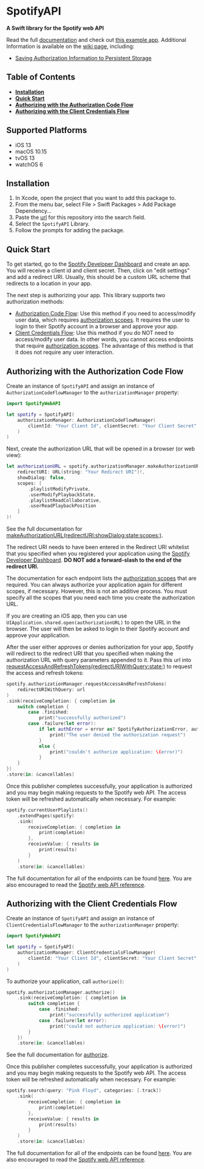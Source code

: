 # SpotifyAPI

**A Swift library for the Spotify web API**

Read the full [documentation][1] and check out [this example app][14]. Additional Information is available on the [wiki page](https://github.com/Peter-Schorn/SpotifyAPI/wiki), including:
* [Saving Authorization Information to Persistent Storage](https://github.com/Peter-Schorn/SpotifyAPI/wiki/Saving-authorization-information-to-persistent-storage.)

## Table of Contents

* **[Installation](#installation)**
* **[Quick Start](#quick-start)**
* **[Authorizing with the Authorization Code Flow](#authorizing-with-the-authorization-code-flow)**  
* **[Authorizing with the Client Credentials Flow](#authorizing-with-the-client-credentials-flow)**

## Supported Platforms

* iOS 13
* macOS 10.15
* tvOS 13
* watchOS 6

## Installation

1. In Xcode, open the project that you want to add this package to.
2. From the menu bar, select File > Swift Packages > Add Package Dependency...
3. Paste the [url](https://github.com/Peter-Schorn/SpotifyAPI.git) for this repository into the search field.
5. Select the `SpotifyAPI` Library.
4. Follow the prompts for adding the package.

## Quick Start

To get started, go to the [Spotify Developer Dashboard][2] and create an app. You will receive a client id and client secret. Then, click on "edit settings" and add a redirect URI. Usually, this should be a custom URL scheme that redirects to a location in your app.

The next step is authorizing your app. This library supports two authorization methods:

* [Authorization Code Flow][3]: Use this method if you need to access/modify user data, which requires [authorization scopes][5]. It requires the user to login to their Spotify account in a browser and approve your app.
* [Client Credentials Flow][4]: Use this method if you do NOT need to access/modify user data. In other words, you cannot access endpoints that require [authorization scopes][5]. The advantage of this method is that it does not require any user interaction.

## Authorizing with the Authorization Code Flow

Create an instance of `SpotifyAPI` and assign an instance of `AuthorizationCodeFlowManager` to the `authorizationManager` property:
```swift
import SpotifyWebAPI

let spotify = SpotifyAPI(
    authorizationManager: AuthorizationCodeFlowManager(
        clientId: "Your Client Id", clientSecret: "Your Client Secret"
    )
)
```
Next, create the authorization URL that will be opened in a browser (or web view):
```swift
let authorizationURL = spotify.authorizationManager.makeAuthorizationURL(
    redirectURI: URL(string: "Your Redirect URI")!,
    showDialog: false,
    scopes: [
        .playlistModifyPrivate,
        .userModifyPlaybackState,
        .playlistReadCollaborative,
        .userReadPlaybackPosition
    ]
)!
```

See the full documentation for [makeAuthorizationURL(redirectURI:showDialog:state:scopes:)][6].

The redirect URI needs to have been entered in the Redirect URI whitelist that you specified when you registered your application using the [Spotify Developer Dashboard][2].
**DO NOT add a forward-slash to the end of the redirect URI.**

The documentation for each endpoint lists the [authorization scopes][5] that are required. You can always authorize your application again for different scopes, if necessary. However, this is not an additive process. You must specify all the scopes that you need each time you create the authorization URL.

If you are creating an iOS app, then you can use `UIApplication.shared.open(authorizationURL)` to open the URL in the browser. The user will then be asked to login to their Spotify account and approve your application. 

After the user either approves or denies authorization for your app, Spotify will redirect to the redirect URI that you specified when making the authorization URL with query parameters appended to it. Pass this url into [requestAccessAndRefreshTokens(redirectURIWithQuery:state:)][7] to request the access and refresh tokens:
```swift
spotify.authorizationManager.requestAccessAndRefreshTokens(
    redirectURIWithQuery: url
)
.sink(receiveCompletion: { completion in
    switch completion {
        case .finished:
            print("successfully authorized")
        case .failure(let error):
            if let authError = error as? SpotifyAuthorizationError, authError.accessWasDenied {
                print("The user denied the authorization request")
            }
            else {
                print("couldn't authorize application: \(error)")
            }
    }
})
.store(in: &cancellables)
```

Once this publisher completes successfully, your application is authorized and you may begin making requests to the Spotify web API. The access token will be refreshed automatically when necessary. For example:
```swift
spotify.currentUserPlaylists()
    .extendPages(spotify)
    .sink(
        receiveCompletion: { completion in
            print(completion)
        },
        receiveValue: { results in
            print(results)
        }
    )
    .store(in: &cancellables)
```

The full documentation for all of the endpoints can be found [here][8].
You are also encouraged to read the [Spotify web API reference][12].

## Authorizing with the Client Credentials Flow

Create an instance of `SpotifyAPI` and assign an instance of `ClientCredentialsFlowManager` to the `authorizationManager` property:
```swift
import SpotifyWebAPI

let spotify = SpotifyAPI(
    authorizationManager: ClientCredentialsFlowManager(
        clientId: "Your Client Id", clientSecret: "Your Client Secret"
    )
)
```

To authorize your application, call `authorize()`:
```swift
spotify.authorizationManager.authorize()
    .sink(receiveCompletion: { completion in
        switch completion {
            case .finished:
                print("successfully authorized application")
            case .failure(let error):
                print("could not authorize application: \(error)")
        }
    })
    .store(in: &cancellables)
```

See the full documentation for [authorize][13].

Once this publisher completes successfully, your application is authorized and you may begin making requests to the Spotify web API. The access token will be refreshed automatically when necessary. For example:
```swift
spotify.search(query: "Pink Floyd", categories: [.track])
    .sink(
        receiveCompletion: { completion in
            print(completion)
        },
        receiveValue: { results in
            print(results)
        }
    )
    .store(in: &cancellables)
```

The full documentation for all of the endpoints can be found [here][8].
You are also encouraged to read the [Spotify web API reference][12].

[1]: https://peter-schorn.github.io/SpotifyAPI/
[2]: https://developer.spotify.com/dashboard/login
[3]: https://developer.spotify.com/documentation/general/guides/authorization-guide/#authorization-code-flow
[4]: https://developer.spotify.com/documentation/general/guides/authorization-guide/#client-credentials-flow
[5]: https://developer.spotify.com/documentation/general/guides/scopes/
[6]: https://peter-schorn.github.io/SpotifyAPI/Classes/AuthorizationCodeFlowManager.html#/s:13SpotifyWebAPI28AuthorizationCodeFlowManagerC04makeD3URL11redirectURI10showDialog5state6scopes10Foundation0I0VSgAK_SbSSSgShyAA5ScopeOGtF
[7]: https://peter-schorn.github.io/SpotifyAPI/Classes/AuthorizationCodeFlowManager.html#/s:13SpotifyWebAPI28AuthorizationCodeFlowManagerC29requestAccessAndRefreshTokens20redirectURIWithQuery5state7Combine12AnyPublisherVyyts5Error_pG10Foundation3URLV_SSSgtF
[8]: https://peter-schorn.github.io/SpotifyAPI/Classes/SpotifyAPI.html
[12]: https://developer.spotify.com/documentation/web-api/reference/
[13]: https://peter-schorn.github.io/SpotifyAPI/Classes/ClientCredentialsFlowManager.html#/s:13SpotifyWebAPI28ClientCredentialsFlowManagerC9authorize7Combine12AnyPublisherVyyts5Error_pGyF
[14]: https://github.com/Peter-Schorn/SpotifyAPIExampleApp
